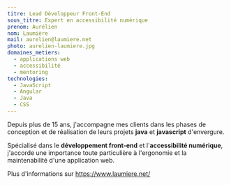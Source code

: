 ```yaml
---
titre: Lead Développeur Front-End
sous_titre: Expert en accessibilité numérique
prenom: Aurélien
nom: Laumière
mail: aurelien@laumiere.net
photo: aurelien-laumiere.jpg
domaines_metiers:
  - applications web
  - accessibilité
  - mentoring
technologies:
  - JavaScript
  - Angular
  - Java
  - CSS
---
```


Depuis plus de 15 ans, j'accompagne mes clients dans les phases de conception et de réalisation de leurs projets **java** et **javascript** d'envergure.

Spécialisé dans le **développement front-end** et l'**accessibilité numérique**, j'accorde une importance toute particulière à l'ergonomie et la maintenabilité d'une application web.

Plus d'informations sur https://www.laumiere.net/
